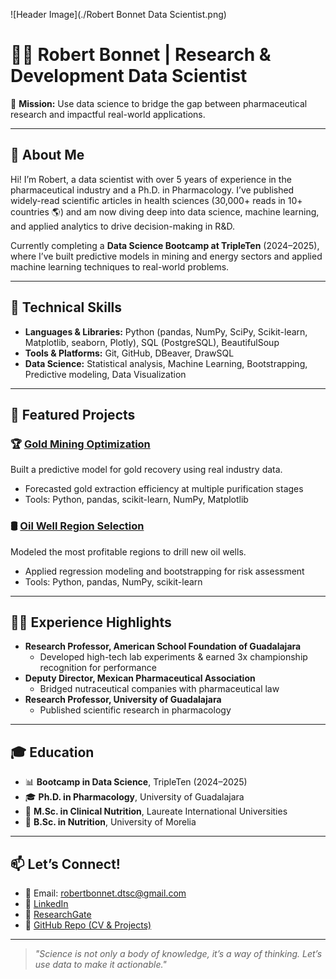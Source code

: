 ![Header Image](./Robert Bonnet Data Scientist.png)

<!--
**RobertBonnet/RobertBonnet** is a ✨ _special_ ✨ repository because its `README.md` (this file) appears on your GitHub profile. -->

# 👨‍🔬 Robert Bonnet | Research & Development Data Scientist

🎯 **Mission:** Use data science to bridge the gap between pharmaceutical research and impactful real-world applications.

---

## 👋 About Me

Hi! I’m Robert, a data scientist with over 5 years of experience in the pharmaceutical industry and a Ph.D. in Pharmacology. I’ve published widely-read scientific articles in health sciences (30,000+ reads in 10+ countries 🌎) and am now diving deep into data science, machine learning, and applied analytics to drive decision-making in R&D.

Currently completing a **Data Science Bootcamp at TripleTen** (2024–2025), where I’ve built predictive models in mining and energy sectors and applied machine learning techniques to real-world problems.

---

## 🔧 Technical Skills

- **Languages & Libraries:** Python (pandas, NumPy, SciPy, Scikit-learn, Matplotlib, seaborn, Plotly), SQL (PostgreSQL), BeautifulSoup
- **Tools & Platforms:** Git, GitHub, DBeaver, DrawSQL
- **Data Science:** Statistical analysis, Machine Learning, Bootstrapping, Predictive modeling, Data Visualization

---

## 🧠 Featured Projects

### 🏆 [Gold Mining Optimization](https://github.com/RobertBonnet/My_cv_repository/blob/main/Project11.ipynb)
Built a predictive model for gold recovery using real industry data.
- Forecasted gold extraction efficiency at multiple purification stages
- Tools: Python, pandas, scikit-learn, NumPy, Matplotlib

### 🛢️ [Oil Well Region Selection](https://github.com/RobertBonnet/My_cv_repository/blob/main/Project10.ipynb)
Modeled the most profitable regions to drill new oil wells.
- Applied regression modeling and bootstrapping for risk assessment
- Tools: Python, pandas, NumPy, scikit-learn

---

## 👨‍🏫 Experience Highlights

- **Research Professor, American School Foundation of Guadalajara**
  - Developed high-tech lab experiments & earned 3x championship recognition for performance
- **Deputy Director, Mexican Pharmaceutical Association**
  - Bridged nutraceutical companies with pharmaceutical law
- **Research Professor, University of Guadalajara**
  - Published scientific research in pharmacology

---

## 🎓 Education

- 📊 **Bootcamp in Data Science**, TripleTen (2024–2025)
- 🎓 **Ph.D. in Pharmacology**, University of Guadalajara
- 🧪 **M.Sc. in Clinical Nutrition**, Laureate International Universities
- 🥦 **B.Sc. in Nutrition**, University of Morelia

---

## 📫 Let’s Connect!

- 📧 Email: robertbonnet.dtsc@gmail.com  
- 💼 [LinkedIn](https://www.linkedin.com/in/robert-bonnet)  
- 🧪 [ResearchGate](https://www.researchgate.net/profile/Robert-Bonnet-Lemus/achievement/607d162e92211fab8cbd3faa)  
- 📂 [GitHub Repo (CV & Projects)](https://github.com/RobertBonnet/My_cv_repository.git)

---

> _"Science is not only a body of knowledge, it’s a way of thinking. Let’s use data to make it actionable."_

